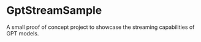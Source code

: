 # GptStreamSample
A small proof of concept project to showcase the streaming capabilities of GPT models.
